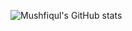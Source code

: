 ![Mushfiqul's GitHub stats](https://github-readme-stats.vercel.app/api?username=mushfiqulIslam&&count_private=true&theme=transparent&show_icons=true)
<!---
mushfiqulIslam/mushfiqulIslam is a ✨ special ✨ repository because its `README.md` (this file) appears on your GitHub profile.
You can click the Preview link to take a look at your changes.
--->
